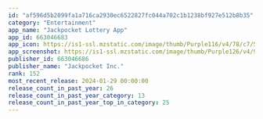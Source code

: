 ```yaml
---
id: "af596d5b2099fa1a716ca2930ec6522827fc044a702c1b1238bf927e512b8b35"
category: "Entertainment"
app_name: "Jackpocket Lottery App"
app_id: 663046683
app_icon: https://is1-ssl.mzstatic.com/image/thumb/Purple116/v4/78/c7/5d/78c75d0e-185a-f07c-5ccd-e28bb6c43d34/Lottery_Icon-0-0-1x_U007epad-0-10-0-85-220.png/1024x1024bb.png
app_screenshot: https://is1-ssl.mzstatic.com/image/thumb/Purple126/v4/94/6f/ab/946fabe0-baa8-d5e9-f164-2ddeab5cdefc/521c3f12-74fb-4faf-bb82-0ef34bec7e8f_screenshot_iphoneX-5_5-inch-1242x2208_english_01.jpg/1242x2208bb.png
publisher_id: 663046686
publisher_name: "Jackpocket Inc."
rank: 152
most_recent_release: 2024-01-29 00:00:00
release_count_in_past_year: 26
release_count_in_past_year_category: 13
release_count_in_past_year_top_in_category: 25
---
```

